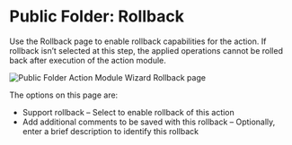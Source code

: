 # Public Folder: Rollback

Use the Rollback page to enable rollback capabilities for the action. If rollback isn’t selected at this step, the applied operations cannot be rolled back after execution of the action module.

![Public Folder Action Module Wizard Rollback page](/img/product_docs/accessanalyzer/enterpriseauditor/admin/action/filesystem/rollback.png)

The options on this page are:

- Support rollback – Select to enable rollback of this action
- Add additional comments to be saved with this rollback – Optionally, enter a brief description to identify this rollback
